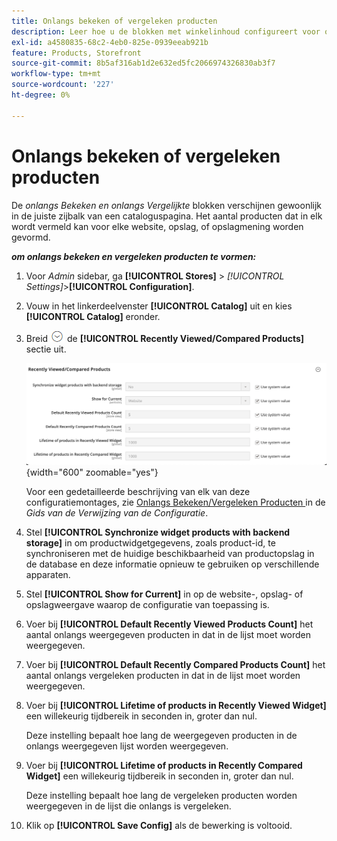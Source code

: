 ```yaml
---
title: Onlangs bekeken of vergeleken producten
description: Leer hoe u de blokken met winkelinhoud configureert voor onlangs bekeken en vergeleken producten.
exl-id: a4580835-68c2-4eb0-825e-0939eeab921b
feature: Products, Storefront
source-git-commit: 8b5af316ab1d2e632ed5fc2066974326830ab3f7
workflow-type: tm+mt
source-wordcount: '227'
ht-degree: 0%

---
```


# Onlangs bekeken of vergeleken producten

De _onlangs Bekeken en onlangs Vergelijkte_ blokken verschijnen gewoonlijk in de juiste zijbalk van een cataloguspagina. Het aantal producten dat in elk wordt vermeld kan voor elke website, opslag, of opslagmening worden gevormd.

**_om onlangs bekeken en vergeleken producten te vormen:_**

1. Voor _Admin_ sidebar, ga **[!UICONTROL Stores]** > _[!UICONTROL Settings]_>**[!UICONTROL Configuration]**.

1. Vouw in het linkerdeelvenster **[!UICONTROL Catalog]** uit en kies **[!UICONTROL Catalog]** eronder.

1. Breid ![ selecteur van de Uitbreiding ](../assets/icon-display-expand.png) de **[!UICONTROL Recently Viewed/Compared Products]** sectie uit.

   ![ configuratie van de Catalogus - onlangs bekeken/vergeleken producten ](../configuration-reference/catalog/assets/catalog-recently-viewed-and-compared-products.png){width="600" zoomable="yes"}

   Voor een gedetailleerde beschrijving van elk van deze configuratiemontages, zie [ Onlangs Bekeken/Vergeleken Producten ](../configuration-reference/catalog/catalog.md#recently-viewedcompared-products) in de _Gids van de Verwijzing van de Configuratie_.

1. Stel **[!UICONTROL Synchronize widget products with backend storage]** in om productwidgetgegevens, zoals product-id, te synchroniseren met de huidige beschikbaarheid van productopslag in de database en deze informatie opnieuw te gebruiken op verschillende apparaten.

1. Stel **[!UICONTROL Show for Current]** in op de website-, opslag- of opslagweergave waarop de configuratie van toepassing is.

1. Voer bij **[!UICONTROL Default Recently Viewed Products Count]** het aantal onlangs weergegeven producten in dat in de lijst moet worden weergegeven.

1. Voer bij **[!UICONTROL Default Recently Compared Products Count]** het aantal onlangs vergeleken producten in dat in de lijst moet worden weergegeven.

1. Voer bij **[!UICONTROL Lifetime of products in Recently Viewed Widget]** een willekeurig tijdbereik in seconden in, groter dan nul.

   Deze instelling bepaalt hoe lang de weergegeven producten in de onlangs weergegeven lijst worden weergegeven.

1. Voer bij **[!UICONTROL Lifetime of products in Recently Compared Widget]** een willekeurig tijdbereik in seconden in, groter dan nul.

   Deze instelling bepaalt hoe lang de vergeleken producten worden weergegeven in de lijst die onlangs is vergeleken.

1. Klik op **[!UICONTROL Save Config]** als de bewerking is voltooid.
